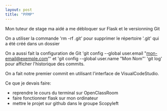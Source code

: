 ```yaml
---
layout: post
title: "PFMP"
---
```


Mon tuteur de stage ma aidé a me débloquer sur Flask et le versionning Git

On a utiliser la commande 'rm -rf .git' pour supprimer le répertoire '.git'
qui a été créé dans un dossier

On a aussi fait la configuration de Git
'git config --global user.email "mon-email@exemple.com"' et
'git config --global user.name "Mon Nom"'
'git log' pour afficher l'historique des commits.

On a fait notre premier commit en utilisant l'interface de VisualCodeStudio.

Ce que je devais faire: 

- reprendre le cours du terminal sur OpenClassRoom
- faire fonctionner flask sur mon ordinateur
- mettre le projet sur github dans le groupe Scopyleft